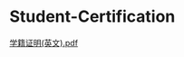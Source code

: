 # Student-Certification
[学籍证明(英文).pdf](https://github.com/user-attachments/files/20938178/default.pdf)
